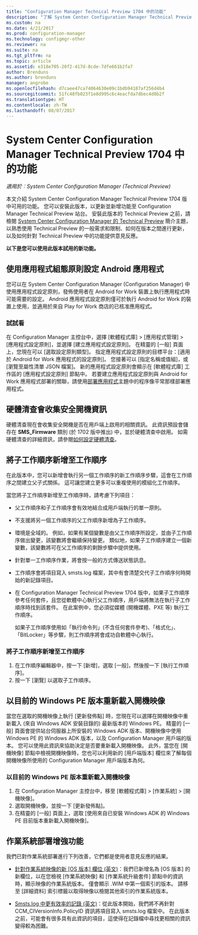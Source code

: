 ```yaml
---
title: "Configuration Manager Technical Preview 1704 中的功能"
description: "了解 System Center Configuration Manager Technical Preview 1704 版中可用的功能。"
ms.custom: na
ms.date: 4/21/2017
ms.prod: configuration-manager
ms.technology: configmgr-other
ms.reviewer: na
ms.suite: na
ms.tgt_pltfrm: na
ms.topic: article
ms.assetid: e318e705-20f2-417d-8cde-7dfe661b2fa7
author: Brenduns
ms.author: brenduns
manager: angrobe
ms.openlocfilehash: d7caee47ca74064630e09c1bdb94187af256d4b4
ms.sourcegitcommit: 51fc48fb023f1e8d995c6c4eacfda7dbec4d0b2f
ms.translationtype: HT
ms.contentlocale: zh-TW
ms.lasthandoff: 08/07/2017
---
```

# <a name="capabilities-in-technical-preview-1704-for-system-center-configuration-manager"></a>System Center Configuration Manager Technical Preview 1704 中的功能

*適用於︰System Center Configuration Manager (Technical Preview)*

本文介紹 System Center Configuration Manager Technical Preview 1704 版中可用的功能。 您可以安裝此版本，以更新並新增功能至 Configuration Manager Technical Preview 站台。 安裝此版本的 Technical Preview 之前，請檢閱 [System Center Configuration Manager 的 Technical Preview](../../core/get-started/technical-preview.md) 簡介主題，以熟悉使用 Technical Preview 的一般需求和限制、如何在版本之間進行更新，以及如何針對 Technical Preview 中的功能提供意見反應。    


**以下是您可以使用此版本試用的新功能。**  

## <a name="configure-android-apps-with-app-configuration-policies"></a>使用應用程式組態原則設定 Android 應用程式
您可以在 System Center Configuration Manager (Configuration Manager) 中使用應用程式設定原則，發佈使用者在 Android for Work 裝置上執行應用程式時可能需要的設定。 Android 應用程式設定原則僅可於執行 Android for Work 的裝置上使用，並適用於來自 Play for Work 商店的已核准應用程式。

### <a name="try-it-out"></a>試試看                 

在 Configuration Manager 主控台中，選擇 [軟體程式庫] > [應用程式管理] > [應用程式設定原則]，並選擇 [建立應用程式設定原則]。 在精靈的 [一般] 頁面上，您現在可以 [選取設定原則類型]。 指定應用程式設定原則的目標平台：[適用於 Android for Work 應用程式的設定原則]。 您接著可以 [指定名稱或值組]，或 [瀏覽至屬性清單 JSON 檔案]。 新的應用程式設定原則會顯示在 [軟體程式庫] 工作區的 [應用程式設定原則] 節點中。 若要建立應用程式設定原則與 Android for Work 應用程式部署的關聯，請使用[部署應用程式](/sccm/apps/deploy-use/deploy-applications)主題中的程序像平常那樣部署應用程式。

## <a name="hardware-inventory-collects-secure-boot-information"></a>硬體清查會收集安全開機資訊
硬體清查現在會收集安全開機是否在用戶端上啟用的相關資訊。 此資訊預設會儲存在 **SMS_Firmware** 類別 (於 1702 版中推出) 中，並於硬體清查中啟用。 如需硬體清查的詳細資訊，請參閱[如何設定硬體清查](/sccm/core/clients/manage/inventory/configure-hardware-inventory)。

## <a name="add-child-task-sequences-to-a-task-sequence"></a>將子工作順序新增至工作順序
在此版本中，您可以新增會執行另一個工作順序的新工作順序步驟，這會在工作順序之間建立父子式關係。 這可讓您建立更多可以重複使用的模組化工作順序。  

當您將子工作順序新增至工作順序時，請考慮下列項目：

- 父工作順序和子工作順序會有效地結合成用戶端執行的單一原則。
- 不支援將另一個工作順序的父工作順序新增為子工作順序。
- 環境是全域的。 例如，如果有某個變數是由父工作順序所設定，並由子工作順序做出變更，該變數將會繼續保持變更。 類似地，如果子工作順序建立一個新變數，該變數將可在父工作順序的剩餘步驟中提供使用。
- 針對單一工作順序作業，將會按一般的方式傳送狀態訊息。
- 工作順序會將項目寫入 smsts.log 檔案，其中有會清楚交代子工作順序何時開始的新記錄項目。
- 在 Configuration Manager Technical Preview 1704 版中，如果子工作順序參考任何套件，且您從軟體中心執行父工作順序，用戶端將無法在執行子工作順序時找到該套件。 在此案例中，您必須從媒體 (開機媒體、PXE 等) 執行工作順序。  

    如果子工作順序使用如「執行命令列」(不含任何套件參考)、「格式化」、「BitLocker」等步驟，則工作順序將會成功自軟體中心執行。

### <a name="to-add-a-child-task-sequence-to-a-task-sequence"></a>將子工作順序新增至工作順序
1. 在工作順序編輯器中，按一下 [新增]，選取 [一般]，然後按一下 [執行工作順序]。
2. 按一下 [瀏覽] 以選取子工作順序。  

## <a name="reload-boot-images-with-current-windows-pe-version"></a>以目前的 Windows PE 版本重新載入開機映像
當您在選取的開機映像上執行 [更新發佈點] 時，您現在可以選擇在開機映像中重新載入 (來自 Windows ADK 安裝目錄的) 最新版本的 Windows PE。 精靈的 [一般] 頁面會提供站台伺服器上所安裝的 Windows ADK 版本、開機映像中使用 Windows PE 的 Windows ADK 版本，以及 Configuration Manager 用戶端的版本。 您可以使用此資訊來協助決定是否要重新載入開機映像。 此外，當您在 [開機映像] 節點中檢視開機映像時，您也可以利用新的 [用戶端版本] 欄位來了解每個開機映像所使用的 Configuration Manager 用戶端版本為何。

### <a name="to-reload-a-boot-image-with-the-current-windows-pe-version"></a>以目前的 Windows PE 版本重新載入開機映像

1. 在 Configuration Manager 主控台中，移至 [軟體程式庫] > [作業系統] > [開機映像]。
2. 選取開機映像，並按一下 [更新發佈點]。
3. 在精靈的 [一般] 頁面上，選取 [使用來自已安裝 Windows ADK 的 Windows PE 目前版本重新載入開機映像]。

## <a name="improvements-to-operating-system-deployment"></a>作業系統部署增強功能
我們已對作業系統部署進行下列改善，它們都是使用者意見反應的結果。

- [針對作業系統映像的新 [OS 版本] 欄位 (英文)](https://configurationmanager.uservoice.com/forums/300492-ideas/suggestions/17558407-add-a-column-to-the-operating-system-images-node-f)：我們已新增名為 [OS 版本] 的新欄位，以在您檢視 [作業系統映像] 和 [作業系統升級套件] 節點中的資訊時，顯示映像的作業系統版本。 僅會顯示 .WIM 中第一個索引的版本。 請移至 [詳細資料] 索引標籤以取得映像以檢閱其他索引的作業系統版本。

- [Smsts.log 中更有效率的記錄 (英文)](https://configurationmanager.uservoice.com/forums/300492-ideas/suggestions/16791919-stop-filling-smsts-log-with-useless)：從此版本開始，我們將不再針對 CCM_CIVersionInfo.PolicyID 資訊將項目寫入 smsts.log 檔案中。 在此版本之前，可能會有很多具有此資訊的項目，這使得在記錄檔中尋找更相關的資訊變得較為困難。
